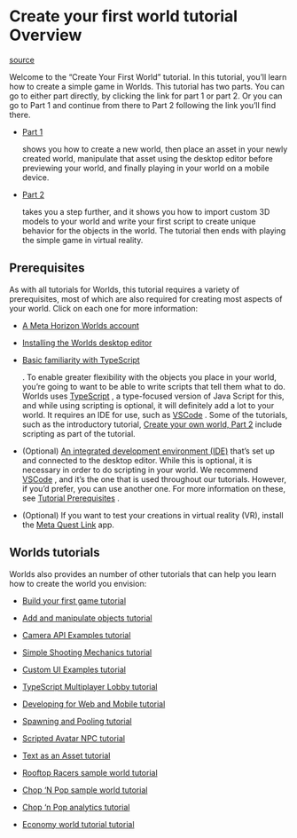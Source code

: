 # Create your first world tutorial Overview

[source](https://developers.meta.com/horizon-worlds/learn/documentation/get-started/create-your-first-world-intro)

Welcome to the “Create Your First World” tutorial. In this tutorial, you’ll learn how to create a simple game in Worlds. This tutorial has two parts. You can go to either part directly, by clicking the link for part 1 or part 2. Or you can go to Part 1 and continue from there to Part 2 following the link you’ll find there.

*   [Part 1](/horizon-worlds/learn/documentation/get-started/create-your-first-world)
    
     shows you how to create a new world, then place an asset in your newly created world, manipulate that asset using the desktop editor before previewing your world, and finally playing in your world on a mobile device.

*   [Part 2](/horizon-worlds/learn/documentation/get-started/create-your-first-world-continued)
    
     takes you a step further, and it shows you how to import custom 3D models to your world and write your first script to create unique behavior for the objects in the world. The tutorial then ends with playing the simple game in virtual reality.

## Prerequisites

As with all tutorials for Worlds, this tutorial requires a variety of prerequisites, most of which are also required for creating most aspects of your world. Click on each one for more information:

*   [A Meta Horizon Worlds account](https://horizon.meta.com/)

*   [Installing the Worlds desktop editor](/horizon-worlds/learn/documentation/get-started/install-desktop-editor)

*   [Basic familiarity with TypeScript](/horizon-worlds/learn/documentation/typescript/typescript)
    
    . To enable greater flexibility with the objects you place in your world, you’re going to want to be able to write scripts that tell them what to do. Worlds uses [TypeScript](https://www.typescriptlang.org/) , a type-focused version of Java Script for this, and while using scripting is optional, it will definitely add a lot to your world. It requires an IDE for use, such as [VSCode](https://code.visualstudio.com/download) . Some of the tutorials, such as the introductory tutorial, [Create your own world, Part 2](/horizon-worlds/learn/documentation/get-started/intro-tutorial-part2) include scripting as part of the tutorial.

*   (Optional) [An integrated development environment (IDE)](/horizon-worlds/learn/documentation/typescript/getting-started/adding-an-ide-to-desktop-editor) that’s set up and connected to the desktop editor. While this is optional, it is necessary in order to do scripting in your world. We recommend [VSCode](https://code.visualstudio.com/download) , and it’s the one that is used throughout our tutorials. However, if you’d prefer, you can use another one. For more information on these, see [Tutorial Prerequisites](/horizon-worlds/learn/documentation/tutorial-worlds/getting-started-with-tutorials/tutorial-prerequisites) .

*   (Optional) If you want to test your creations in virtual reality (VR), install the [Meta Quest Link](https://www.oculus.com/download_app/?id=1582076955407037) app.

## Worlds tutorials

Worlds also provides an number of other tutorials that can help you learn how to create the world you envision:

*   [Build your first game tutorial](/horizon-worlds/learn/documentation/tutorial-worlds/build-your-first-game/module-1-build-your-first-game)

*   [Add and manipulate objects tutorial](/horizon-worlds/learn/documentation/tutorial-worlds/batting-cage-tutorial)

*   [Camera API Examples tutorial](/horizon-worlds/learn/documentation/tutorial-worlds/camera-api-examples-tutorial/module-1-setup)

*   [Simple Shooting Mechanics tutorial](/horizon-worlds/learn/documentation/tutorial-worlds/simple-shooting-mechanics-tutorial/module-1-setup)

*   [Custom UI Examples tutorial](/horizon-worlds/learn/documentation/tutorial-worlds/custom-ui-examples-tutorial/station-0-setup)

*   [TypeScript Multiplayer Lobby tutorial](/horizon-worlds/learn/documentation/tutorial-worlds/multiplayer-lobby-tutorial/module-1-setup)

*   [Developing for Web and Mobile tutorial](/horizon-worlds/learn/documentation/tutorial-worlds/developing-for-web-and-mobile-players-tutorial/module-1-setup)

*   [Spawning and Pooling tutorial](/horizon-worlds/learn/documentation/tutorial-worlds/spawning-and-pooling-in-typescript/module-1-setup)

*   [Scripted Avatar NPC tutorial](/horizon-worlds/learn/documentation/tutorial-worlds/tutorial-worlds/scripted-avatar-npc-tutorial/module-1-setup)

*   [Text as an Asset tutorial](/horizon-worlds/learn/documentation/tutorial-worlds/tutorial-worlds/text-as-asset-tutorial-world/module-1-setup)

*   [Rooftop Racers sample world tutorial](/horizon-worlds/learn/documentation/tutorial-worlds/tutorial-worlds/horizon-traversal-sample-world/module-1-setup)

*   [Chop ‘N Pop sample world tutorial](/horizon-worlds/learn/documentation/tutorial-worlds/tutorial-worlds/chop-n-pop-sample-world/module-1-setup)

*   [Chop ‘n Pop analytics tutorial](/horizon-worlds/learn/documentation/tutorial-worlds/tutorial-worlds/chop-n-pop-analytics-tutorial/module-1-setup)

*   [Economy world tutorial tutorial](/horizon-worlds/learn/documentation/tutorial-worlds/tutorial-worlds/economy-world-tutorial/module-1-introduction)

 

 

 

 

 

 

 

 

 

 

 

 

 

 

 

 

 

 

 

 

 

 

 

 

 

 

 

 

 

 

 

 

 

 

 

 

 

 

 

 

 

 

 

 

 

 